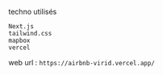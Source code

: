 techno utilisés

```
Next.js
tailwind.css
mapbox
vercel
```

web url : ```https://airbnb-virid.vercel.app/ ```


